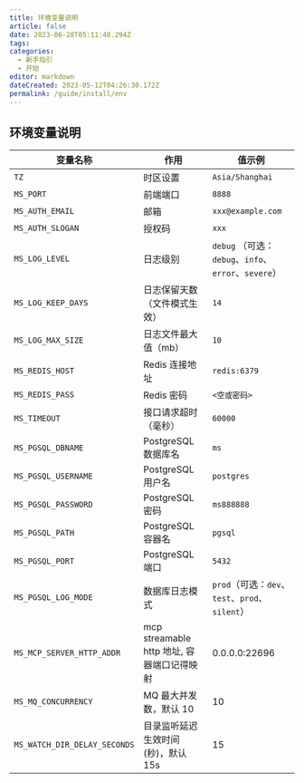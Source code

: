 ```yaml
---
title: 环境变量说明
article: false
date: 2023-06-28T05:11:48.294Z
tags:
categories:
  - 新手指引
  - 开始
editor: markdown
dateCreated: 2023-05-12T04:26:30.172Z
permalink: /guide/install/env
---
```


## 环境变量说明

| 变量名称                         | 作用                               | 值示例                                          |
|------------------------------|----------------------------------|----------------------------------------------|
| `TZ`                         | 时区设置                             | `Asia/Shanghai`                              |
| `MS_PORT`                    | 前端端口                             | `8888`                                       |
| `MS_AUTH_EMAIL`              | 邮箱                               | `xxx@example.com`                            |
| `MS_AUTH_SLOGAN`             | 授权码                              | `xxx`                                        |
| `MS_LOG_LEVEL`               | 日志级别                             | `debug` （可选：`debug`、`info`、`error`、`severe`） |
| `MS_LOG_KEEP_DAYS`           | 日志保留天数（文件模式生效）                   | `14`                                         |
| `MS_LOG_MAX_SIZE`            | 日志文件最大值（mb）                      | `10`                                         |
| `MS_REDIS_HOST`              | Redis 连接地址                       | `redis:6379`                                 |
| `MS_REDIS_PASS`              | Redis 密码                         | `<空或密码>`                                     |
| `MS_TIMEOUT`                 | 接口请求超时（毫秒）                       | `60000`                                      |
| `MS_PGSQL_DBNAME`            | PostgreSQL 数据库名                  | `ms`                                         |
| `MS_PGSQL_USERNAME`          | PostgreSQL 用户名                   | `postgres`                                   |
| `MS_PGSQL_PASSWORD`          | PostgreSQL 密码                    | `ms888888`                                   |
| `MS_PGSQL_PATH`              | PostgreSQL 容器名                   | `pgsql`                                      |
| `MS_PGSQL_PORT`              | PostgreSQL 端口                    | `5432`                                       |
| `MS_PGSQL_LOG_MODE`          | 数据库日志模式                          | `prod`（可选：`dev`、`test`、`prod`、`silent`）      |
| `MS_MCP_SERVER_HTTP_ADDR`    | mcp streamable http 地址, 容器端口记得映射 | 0.0.0.0:22696                                |
| `MS_MQ_CONCURRENCY`          | MQ 最大并发数，默认 10                   | 10                                           |
| `MS_WATCH_DIR_DELAY_SECONDS` | 目录监听延迟生效时间(秒)，默认 15s             | 15                                           |
